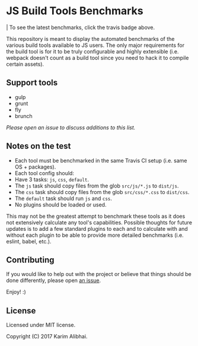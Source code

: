 # JS Build Tools Benchmarks 

| To see the latest benchmarks, click the travis badge above.

This repository is meant to display the automated benchmarks
of the various build tools available to JS users. The only major
requirements for the build tool is for it to be truly configurable
and highly extensible (i.e. webpack doesn't count as a build tool
since you need to hack it to compile certain assets).

## Support tools

 - gulp
 - grunt
 - fly
 - brunch

*Please open an issue to discuss additions to this list.*

## Notes on the test

 - Each tool must be benchmarked in the same Travis CI setup (i.e. same OS + packages).
 - Each tool config should:
  - Have 3 tasks: `js`, `css`, `default`.
  - The `js` task should copy files from the glob `src/js/*.js` to `dist/js`.
  - The `css` task should copy files from the glob `src/css/*.css` to `dist/css`.
  - The `default` task should run `js` and `css`.
 - No plugins should be loaded or used.

This may not be the greatest attempt to benchmark these tools as
it does not extensively calculate any tool's capabilities. Possible
thoughts for future updates is to add a few standard plugins to each
and to calculate with and without each plugin to be able to provide
more detailed benchmarks (i.e. eslint, babel, etc.).

## Contributing

If you would like to help out with the project or believe that things
should be done differently, please open [an issue](issues).

Enjoy! :)

## License

Licensed under MIT license.

Copyright (C) 2017 Karim Alibhai.